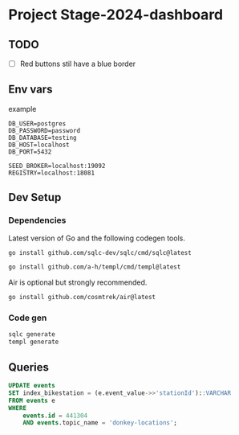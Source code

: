# Project Stage-2024-dashboard

## TODO

- [ ] Red buttons stil have a blue border

## Env vars

example

```env
DB_USER=postgres
DB_PASSWORD=password
DB_DATABASE=testing
DB_HOST=localhost
DB_PORT=5432

SEED_BROKER=localhost:19092
REGISTRY=localhost:18081
```

## Dev Setup

### Dependencies

Latest version of Go and the following codegen tools.

```sh
go install github.com/sqlc-dev/sqlc/cmd/sqlc@latest
```

```sh
go install github.com/a-h/templ/cmd/templ@latest
```

Air is optional but strongly recommended.

```sh
go install github.com/cosmtrek/air@latest
```

### Code gen

```sh
sqlc generate
templ generate
```

## Queries

```sql
UPDATE events
SET index_bikestation = (e.event_value->>'stationId')::VARCHAR
FROM events e
WHERE
    events.id = 441304
    AND events.topic_name = 'donkey-locations';
```
